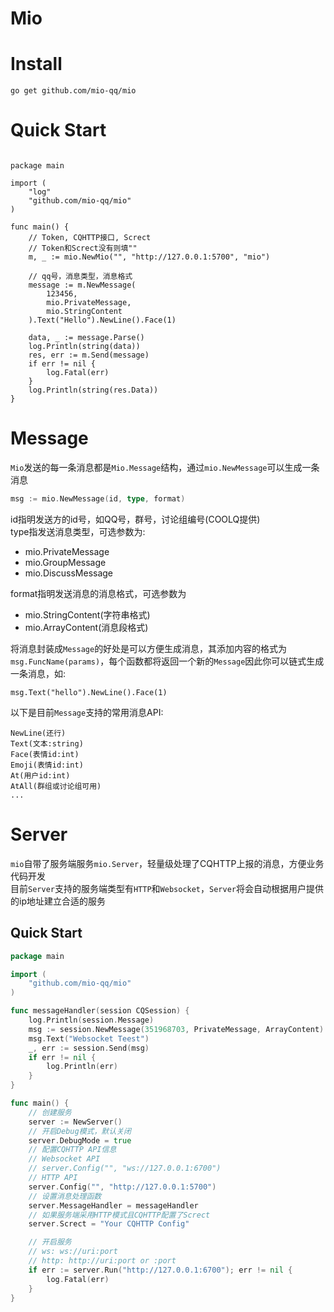 # Mio

# Install

    go get github.com/mio-qq/mio

# Quick Start

```golang

package main

import (
    "log"
    "github.com/mio-qq/mio"
)

func main() {
    // Token, CQHTTP接口, Screct
    // Token和Screct没有则填""
    m, _ := mio.NewMio("", "http://127.0.0.1:5700", "mio")

    // qq号，消息类型，消息格式
    message := m.NewMessage(
        123456, 
        mio.PrivateMessage, 
        mio.StringContent
    ).Text("Hello").NewLine().Face(1)

    data, _ := message.Parse()
    log.Println(string(data))
    res, err := m.Send(message)
    if err != nil {
        log.Fatal(err)
    }
    log.Println(string(res.Data))
}
```

# Message
`Mio`发送的每一条消息都是`Mio.Message`结构，通过`mio.NewMessage`可以生成一条消息
```go
msg := mio.NewMessage(id, type, format)
```
id指明发送方的id号，如QQ号，群号，讨论组编号(COOLQ提供)  
type指发送消息类型，可选参数为:
-   mio.PrivateMessage
-   mio.GroupMessage
-   mio.DiscussMessage  

format指明发送消息的消息格式，可选参数为
-   mio.StringContent(字符串格式)
-   mio.ArrayContent(消息段格式)

将消息封装成`Message`的好处是可以方便生成消息，其添加内容的格式为`msg.FuncName(params)`，每个函数都将返回一个新的`Message`因此你可以链式生成一条消息，如:
```golang
msg.Text("hello").NewLine().Face(1)
```
以下是目前`Message`支持的常用消息API:
    
    NewLine(还行)
    Text(文本:string)
    Face(表情id:int)
    Emoji(表情id:int)
    At(用户id:int)
    AtAll(群组或讨论组可用)
    ...

# Server
`mio`自带了服务端服务`mio.Server`，轻量级处理了CQHTTP上报的消息，方便业务代码开发  
目前`Server`支持的服务端类型有`HTTP`和`Websocket`，`Server`将会自动根据用户提供的ip地址建立合适的服务

## Quick Start
```go
package main

import (
    "github.com/mio-qq/mio"
)

func messageHandler(session CQSession) {
	log.Println(session.Message)
	msg := session.NewMessage(351968703, PrivateMessage, ArrayContent)
	msg.Text("Websocket Teest")
	_, err := session.Send(msg)
	if err != nil {
		log.Println(err)
	}
}

func main() {
    // 创建服务
    server := NewServer()
    // 开启Debug模式，默认关闭
    server.DebugMode = true
    // 配置CQHTTP API信息
    // Websocket API
    // server.Config("", "ws://127.0.0.1:6700")
    // HTTP API
    server.Config("", "http://127.0.0.1:5700")
    // 设置消息处理函数
    server.MessageHandler = messageHandler
    // 如果服务端采用HTTP模式且CQHTTP配置了Screct
    server.Screct = "Your CQHTTP Config"

    // 开启服务
    // ws: ws://uri:port
    // http: http://uri:port or :port
	if err := server.Run("http://127.0.0.1:6700"); err != nil {
		log.Fatal(err)
	}
}
```